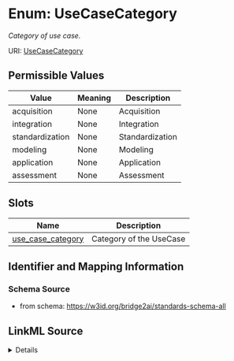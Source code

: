 # Enum: UseCaseCategory


_Category of use case._


URI: [UseCaseCategory](UseCaseCategory)

## Permissible Values

| Value | Meaning | Description |
| --- | --- | --- |
| acquisition | None | Acquisition |
| integration | None | Integration |
| standardization | None | Standardization |
| modeling | None | Modeling |
| application | None | Application |
| assessment | None | Assessment |




## Slots

| Name | Description |
| ---  | --- |
| [use_case_category](use_case_category.md) | Category of the UseCase |






## Identifier and Mapping Information







### Schema Source


* from schema: https://w3id.org/bridge2ai/standards-schema-all




## LinkML Source

<details>
```yaml
name: UseCaseCategory
description: Category of use case.
from_schema: https://w3id.org/bridge2ai/standards-schema-all
rank: 1000
permissible_values:
  acquisition:
    text: acquisition
    description: Acquisition
  integration:
    text: integration
    description: Integration
  standardization:
    text: standardization
    description: Standardization
  modeling:
    text: modeling
    description: Modeling
  application:
    text: application
    description: Application
  assessment:
    text: assessment
    description: Assessment

```
</details>
